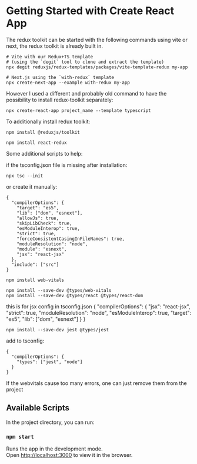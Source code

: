 # Getting Started with Create React App

The redux toolkit can be started with the following commands
using vite or next, the redux toolkit is already built in. 

```
# Vite with our Redux+TS template
# (using the `degit` tool to clone and extract the template)
npx degit reduxjs/redux-templates/packages/vite-template-redux my-app

# Next.js using the `with-redux` template
npx create-next-app --example with-redux my-app
```

However I used a different and probably old command to have the possibility to install redux-toolkit separately:
```
npx create-react-app project_name --template typescript
```

To additionally install redux toolkit:
```
npm install @reduxjs/toolkit

npm install react-redux
```

Some additional scripts to help:

if the tsconfig.json file is missing after installation:
```
npx tsc --init

```

or create it manually:
```
{
  "compilerOptions": {
    "target": "es5",
    "lib": ["dom", "esnext"],
    "allowJs": true,
    "skipLibCheck": true,
    "esModuleInterop": true,
    "strict": true,
    "forceConsistentCasingInFileNames": true,
    "moduleResolution": "node",
    "module": "esnext",
    "jsx": "react-jsx"
  },
  "include": ["src"]
}

```
```
npm install web-vitals

```


```
npm install --save-dev @types/web-vitals
npm install --save-dev @types/react @types/react-dom

```

this is for jsx config in tsconfig.json
{
  "compilerOptions": {
    "jsx": "react-jsx",
    "strict": true,
    "moduleResolution": "node",
    "esModuleInterop": true,
    "target": "es5",
    "lib": ["dom", "esnext"]
  }
}


```
npm install --save-dev jest @types/jest

```

add to tsconfig:
```
{
  "compilerOptions": {
    "types": ["jest", "node"]
  }
}

```

If the webvitals cause too many errors, one can just remove them from the project

## Available Scripts

In the project directory, you can run:

### `npm start`

Runs the app in the development mode.\
Open [http://localhost:3000](http://localhost:3000) to view it in the browser.

